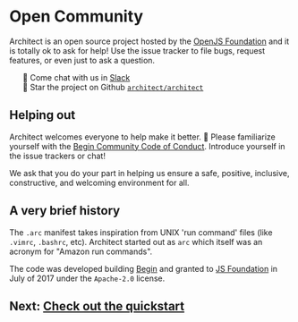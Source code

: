 # Open Community

Architect is an open source project hosted by the [OpenJS Foundation](https://openjsf.org) and it is totally ok to ask for help! Use the issue tracker to file bugs, request features, or even just to ask a question. 
<ul style=list-style:none>
<li>💬 Come chat with us in <a href=https://join.slack.com/t/architecture-as-text/shared_invite/MjE2MzU4Nzg0NTY1LTE1MDA2NzgyMzYtODE2NzRkOGRmYw)>Slack</a></li>
<li>🌟 Star the project on Github <a href=https://github.com/architect/architect><code>architect/architect</code></a></li>
</ul>

## Helping out

Architect welcomes everyone to help make it better. &#x1f49e; Please familiarize yourself with the [Begin Community Code of Conduct](https://github.com/smallwins/policy/blob/master/begin-community-code-of-conduct.md). Introduce yourself in the issue trackers or chat! 

We ask that you do your part in helping us ensure a safe, positive, inclusive, constructive, and welcoming environment for all.

## A very brief history

The `.arc` manifest takes inspiration from UNIX 'run command' files (like `.vimrc`, `.bashrc`, etc). Architect started out as `arc` which itself was an acronym for "Amazon run commands".

The code was developed building [Begin](https://begin.com) and granted to [JS Foundation](https://js.foundation/) in July of 2017 under the `Apache-2.0` license.

## Next: [Check out the quickstart](/quickstart)

